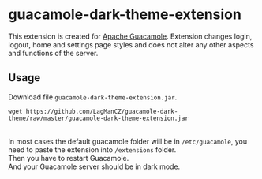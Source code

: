 # guacamole-dark-theme-extension

This extension is created for [Apache Guacamole](https://guacamole.apache.org/).
Extension changes login, logout, home and settings page styles and does not alter any other aspects and functions of the server.


## Usage
Download file `guacamole-dark-theme-extension.jar`. 
```
wget https://github.com/LagManCZ/guacamole-dark-theme/raw/master/guacamole-dark-theme-extension.jar
``` 
\
In most cases the default guacamole folder will be in `/etc/guacamole`, you need to paste the extension into `/extensions` folder. \
Then you have to restart Guacamole. \
And your Guacamole server should be in dark mode.
